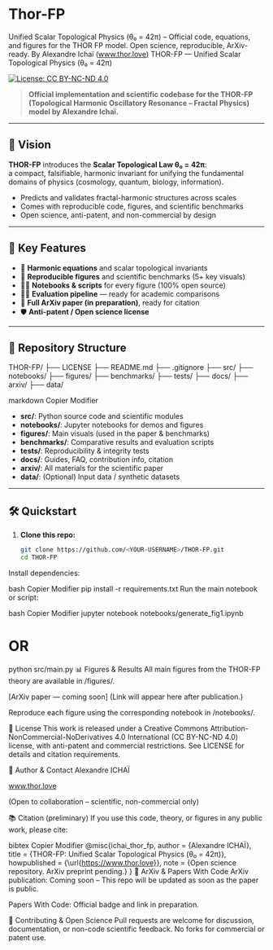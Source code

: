 # Thor-FP
Unified Scalar Topological Physics (θ₀ = 42π) – Official code, equations, and figures for the THOR FP model. Open science, reproducible, ArXiv-ready. By Alexandre Ichaï (www.thor.love)
THOR-FP — Unified Scalar Topological Physics (θ₀ = 42π)

[![License: CC BY-NC-ND 4.0](https://img.shields.io/badge/License-CC%20BY--NC--ND%204.0-lightgrey.svg)](https://creativecommons.org/licenses/by-nc-nd/4.0/)

> **Official implementation and scientific codebase for the THOR-FP (Topological Harmonic Oscillatory Resonance – Fractal Physics) model by Alexandre Ichaï.**

---

## 🌌 Vision

**THOR-FP** introduces the **Scalar Topological Law θ₀ = 42π**:  
a compact, falsifiable, harmonic invariant for unifying the fundamental domains of physics (cosmology, quantum, biology, information).

- Predicts and validates fractal-harmonic structures across scales
- Comes with reproducible code, figures, and scientific benchmarks
- Open science, anti-patent, and non-commercial by design

---

## 🚀 Key Features

- 🧮 **Harmonic equations** and scalar topological invariants  
- 🔬 **Reproducible figures** and scientific benchmarks (5+ key visuals)  
- 🧑‍💻 **Notebooks & scripts** for every figure (100% open source)  
- 🧑‍🔬 **Evaluation pipeline** — ready for academic comparisons  
- 📜 **Full ArXiv paper (in preparation)**, ready for citation  
- 🛡️ **Anti-patent / Open science license**  

---

## 📂 Repository Structure

THOR-FP/
├── LICENSE
├── README.md
├── .gitignore
├── src/
├── notebooks/
├── figures/
├── benchmarks/
├── tests/
├── docs/
├── arxiv/
├── data/

markdown
Copier
Modifier

- **src/**: Python source code and scientific modules  
- **notebooks/**: Jupyter notebooks for demos and figures  
- **figures/**: Main visuals (used in the paper & benchmarks)  
- **benchmarks/**: Comparative results and evaluation scripts  
- **tests/**: Reproducibility & integrity tests  
- **docs/**: Guides, FAQ, contribution info, citation  
- **arxiv/**: All materials for the scientific paper  
- **data/**: (Optional) Input data / synthetic datasets  

---

## 🛠️ Quickstart

1. **Clone this repo:**
   ```bash
   git clone https://github.com/<YOUR-USERNAME>/THOR-FP.git
   cd THOR-FP
Install dependencies:

bash
Copier
Modifier
pip install -r requirements.txt
Run the main notebook or script:

bash
Copier
Modifier
jupyter notebook notebooks/generate_fig1.ipynb
# OR
python src/main.py
📊 Figures & Results
All main figures from the THOR-FP theory are available in /figures/.

[ArXiv paper — coming soon] (Link will appear here after publication.)

Reproduce each figure using the corresponding notebook in /notebooks/.

📝 License
This work is released under a Creative Commons Attribution-NonCommercial-NoDerivatives 4.0 International (CC BY-NC-ND 4.0) license,
with anti-patent and commercial restrictions.
See LICENSE for details and citation requirements.

👤 Author & Contact
Alexandre ICHAÏ

www.thor.love

(Open to collaboration – scientific, non-commercial only)

📚 Citation (preliminary)
If you use this code, theory, or figures in any public work, please cite:

bibtex
Copier
Modifier
@misc{ichai_thor_fp,
  author = {Alexandre ICHAÏ},
  title = {THOR-FP: Unified Scalar Topological Physics (θ₀ = 42π)},
  howpublished = {\url{https://www.thor.love}},
  note = {Open science repository. ArXiv preprint pending.}
}
📣 ArXiv & Papers With Code
ArXiv publication: Coming soon – This repo will be updated as soon as the paper is public.

Papers With Code: Official badge and link in preparation.

🙌 Contributing & Open Science
Pull requests are welcome for discussion, documentation, or non-code scientific feedback.
No forks for commercial or patent use.
